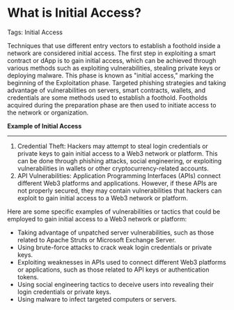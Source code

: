 # What is Initial Access?

Tags: Initial Access

Techniques that use different entry vectors to establish a foothold inside a network are considered initial access. The first step in exploiting a smart contract or dApp is to gain initial access, which can be achieved through various methods such as exploiting vulnerabilities, stealing private keys or deploying malware. This phase is known as "initial access," marking the beginning of the Exploitation phase. Targeted phishing strategies and taking advantage of vulnerabilities on servers, smart contracts, wallets, and credentials are some methods used to establish a foothold. Footholds acquired during the preparation phase are then used to initiate access to the network or organization.

**Example of Initial Access**

---

1. Credential Theft: Hackers may attempt to steal login credentials or private keys to gain initial access to a Web3 network or platform. This can be done through phishing attacks, social engineering, or exploiting vulnerabilities in wallets or other cryptocurrency-related accounts.
2. API Vulnerabilities: Application Programming Interfaces (APIs) connect different Web3 platforms and applications. However, if these APIs are not properly secured, they may contain vulnerabilities that hackers can exploit to gain initial access to a Web3 network or platform.

Here are some specific examples of vulnerabilities or tactics that could be employed to gain initial access to a Web3 network or platform:

- Taking advantage of unpatched server vulnerabilities, such as those related to Apache Struts or Microsoft Exchange Server.
- Using brute-force attacks to crack weak login credentials or private keys.
- Exploiting weaknesses in APIs used to connect different Web3 platforms or applications, such as those related to API keys or authentication tokens.
- Using social engineering tactics to deceive users into revealing their login credentials or private keys.
- Using malware to infect targeted computers or servers.